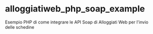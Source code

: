 # alloggiatiweb_php_soap_example
Esempio PHP di come integrare le API Soap di Alloggiati Web per l'invio delle schedine
